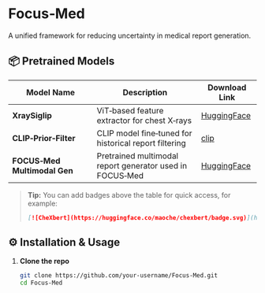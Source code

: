 # Focus‑Med

A unified framework for reducing uncertainty in medical report generation.

## 📦 Pretrained Models

| Model Name                    | Description                                                 | Download Link                                                                 |
|-------------------------------|-------------------------------------------------------------|-------------------------------------------------------------------------------|
| **XraySiglip**                  | ViT‑based feature extractor for chest X‑rays                | [HuggingFace](https://huggingface.co/StanfordAIMI/XraySigLIP__vit-l-16-siglip-384__webli)                         |
| **CLIP‑Prior‑Filter**         | CLIP model fine‑tuned for historical report filtering       | [clip](https://huggingface.co/maoche/clip-prior-filter)                |
| **FOCUS‑Med Multimodal Gen**  | Pretrained multimodal report generator used in FOCUS‑Med    | [HuggingFace](https://huggingface.co/maoche/focus-med-gen)                    |

> **Tip:** You can add badges above the table for quick access, for example:
> ```markdown
> [![CheXbert](https://huggingface.co/maoche/chexbert/badge.svg)](https://huggingface.co/maoche/chexbert)
> ```

## ⚙️ Installation & Usage

1. **Clone the repo**  
   ```bash
   git clone https://github.com/your-username/Focus-Med.git
   cd Focus-Med
